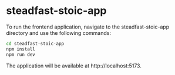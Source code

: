 # steadfast-stoic-app
To run the frontend application, navigate to the steadfast-stoic-app directory and use the following commands:

```bash
cd steadfast-stoic-app
npm install
npm run dev
```
The application will be available at http://localhost:5173.

